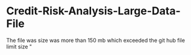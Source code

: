 # Credit-Risk-Analysis-Large-Data-File
The file was size was more than 150 mb which exceeded the git hub file limit size "
